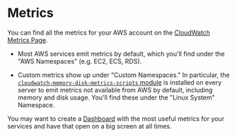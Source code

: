 # Metrics

You can find all the metrics for your AWS account on the [CloudWatch Metrics
Page](https://console.aws.amazon.com/cloudwatch/home?#metricsV2:).

- Most AWS services emit metrics by default, which you'll find under the "AWS Namespaces" (e.g. EC2, ECS, RDS).

- Custom metrics show up under "Custom Namespaces." In particular, the [`cloudwatch-memory-disk-metrics-scripts`
  module](https://github.com/gruntwork-io/terraform-aws-monitoring/tree/master/modules/metrics/) is installed on every
  server to emit metrics not available from AWS by default, including memory and disk usage. You'll find these under
  the "Linux System" Namespace.

You may want to create a [Dashboard](https://console.aws.amazon.com/cloudwatch/home?#dashboards:)
with the most useful metrics for your services and have that open on a big screen at all times.


<!-- ##DOCS-SOURCER-START
{"sourcePlugin":"local-copier","hash":"5f2fa1a102144ef3da979c801ded2487"}
##DOCS-SOURCER-END -->
